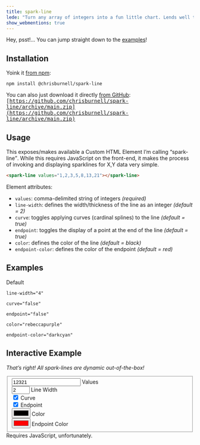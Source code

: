 ```yaml
---
title: spark-line
lede: "Turn any array of integers into a fun little chart. Lends well to “automusic”."
show_webmentions: true
---
```


<figure>
    <spark-line values="0,0,2,5,7,13,13,18,14,11,19,44,37,37,38,27,23,9,6,5,6,1,1,2,1,0"></spark-line>
</figure>

<div class="box">
    <p>Hey, psst!… You can jump straight down to the <a href="#examples">examples</a>!</p>
</div>

## Installation

Yoink it [from npm](https://www.npmjs.com/package/@chrisburnell/spark-line):

```
npm install @chrisburnell/spark-line
```

You can also just download it directly [from GitHub](https://github.com/chrisburnell/spark-line):<br><samp>[https://github.com/chrisburnell/spark-line/archive/main.zip](https://github.com/chrisburnell/spark-line/archive/main.zip)</samp>


## Usage

This exposes/makes available a Custom HTML Element I’m calling <q>spark-line</q>. While this requires JavaScript on the front-end, it makes the process of invoking and displaying sparklines for X,Y data very simple.

```html
<spark-line values="1,2,3,5,8,13,21"></spark-line>
```

Element attributes:

- `values`: comma-delimited string of integers *(required)*
- `line-width`: defines the width/thickness of the line as an integer *(default = 2)*
- `curve`: toggles applying curves (cardinal splines) to the line *(default = true)*
- `endpoint`: toggles the display of a point at the end of the line *(default = true)*
- `color`: defines the color of the line *(default = black)*
- `endpoint-color`: defines the color of the endpoint *(default = red)*


## Examples

<div class=" [ shelf ] ">
    <article>
        <spark-line values="0,0,0,0,0,0,0,0,4,0,0,4,9,1,4,5,2,4,2,6,4,6,4,6,5,0"></spark-line>
        <p>Default</p>
    </article>
    <article>
        <spark-line values="0,0,0,0,0,0,0,0,4,0,0,4,9,1,4,5,2,4,2,6,4,6,4,6,5,0" line-width="4"></spark-line>
        <p><code>line-width="4"</code></p>
    </article>
    <article>
        <spark-line values="0,0,0,0,0,0,0,0,4,0,0,4,9,1,4,5,2,4,2,6,4,6,4,6,5,0" curve="false"></spark-line>
        <p><code>curve="false"</code></p>
    </article>
    <article>
        <spark-line values="0,0,0,0,0,0,0,0,4,0,0,4,9,1,4,5,2,4,2,6,4,6,4,6,5,0" endpoint="false"></spark-line>
        <p><code>endpoint="false"</code></p>
    </article>
    <article>
        <spark-line values="0,0,0,0,0,0,0,0,4,0,0,4,9,1,4,5,2,4,2,6,4,6,4,6,5,0" color="rebeccapurple"></spark-line>
        <p><code>color="rebeccapurple"</code></p>
    </article>
    <article>
        <spark-line values="0,0,0,0,0,0,0,0,4,0,0,4,9,1,4,5,2,4,2,6,4,6,4,6,5,0" endpoint-color="darkcyan"></spark-line>
        <p><code>endpoint-color="darkcyan"</code></p>
    </article>
</div>


## Interactive Example

*That’s right! All spark-lines are dynamic out-of-the-box!*

<form>
    <fieldset>
        <label><input id="input-values" type="text" pattern="[0-9]+" value="12321" maxlength="26" oninput="processSparkline()"> Values</label>
        <br>
        <label><input id="input-line-width" type="number" min="1" step="1" value="2" max="5" oninput="processSparkline()"> Line Width</label>
        <br>
        <label><input id="input-curve" type="checkbox" checked oninput="processSparkline()"> Curve</label>
        <br>
        <label><input id="input-endpoint" type="checkbox" checked oninput="processSparkline()"> Endpoint</label>
        <br>
        <label><input id="input-color" type="color" value="#000000" oninput="processSparkline()"> Color</label>
        <br>
        <label><input id="input-endpoint-color" type="color" value="#ff0000" oninput="processSparkline()"> Endpoint Color</label>
    </fieldset>
    <spark-line id="sparkline"></spark-line>
    <style>
        [id="sparkline"] {
            margin-block-start: 0;
            align-self: center;
            justify-self: center;
        }
    </style>
    <script>
        let inputValues = document.querySelector("#input-values");
        let inputCurve = document.querySelector("#input-curve");
        let inputEndpoint = document.querySelector("#input-endpoint");
        let inputLineWidth = document.querySelector("#input-line-width");
        let inputColor = document.querySelector("#input-color");
        let inputEndpointColor = document.querySelector("#input-endpoint-color");
        let customSparkline = document.querySelector("#sparkline");
        function processSparkline() {
            // strip non-numbers from the input
            inputValues.value = inputValues.value.replace(/(?![0-9])./gmi, "");
            // set attributes of the custom sparkline
            customSparkline.setAttribute("curve", inputCurve.checked);
            customSparkline.setAttribute("endpoint", inputEndpoint.checked);
            customSparkline.setAttribute("line-width", inputLineWidth.value);
            customSparkline.setAttribute("color", inputColor.value);
            customSparkline.setAttribute("endpoint-color", inputEndpointColor.value);
            customSparkline.setAttribute("values", inputValues.value.split(""));
        }
        ;(function() {
            processSparkline();
        })();
    </script>
    <noscript>Requires JavaScript, unfortunately.</noscript>
</form>
